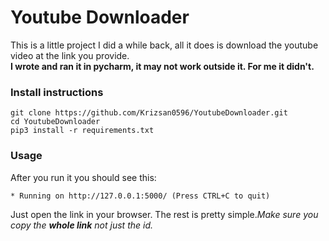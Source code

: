 # Youtube Downloader
 
 This is a little project I did a while back, all it does is download the youtube video at the link you provide.  
 **I wrote and ran it in pycharm, it may not work outside it. For me it didn't.**

### Install instructions
 ```
 git clone https://github.com/Krizsan0596/YoutubeDownloader.git
 cd YoutubeDownloader
 pip3 install -r requirements.txt
 ```
### Usage
 After you run it you should see this:
 ```
 * Running on http://127.0.0.1:5000/ (Press CTRL+C to quit)
 ```
 Just open the link in your browser. The rest is pretty simple.*Make sure you copy the **whole link** not just the id.*
 

